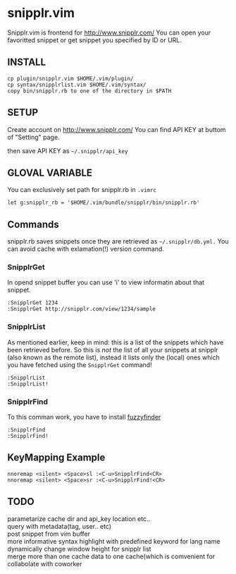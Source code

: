 snipplr.vim 
============
Snipplr.vim is frontend for http://www.snipplr.com/
You can open your favoritted snippet or get snippet you specified by ID or URL.

INSTALL
---------------

    cp plugin/snipplr.vim $HOME/.vim/plugin/
    cp syntax/snipplrlist.vim $HOME/.vim/syntax/
    copy bin/snipplr.rb to one of the directory in $PATH

SETUP
---------------

Create account on http://www.snipplr.com/
You can find API KEY at buttom of "Setting" page.

then save API KEY as `~/.snipplr/api_key`

GLOVAL VARIABLE
---------------
You can exclusively set path for snipplr.rb in `.vimrc`

    let g:snipplr_rb = '$HOME/.vim/bundle/snipplr/bin/snipplr.rb'

Commands
----------

snipplr.rb saves snippets once they are retrieved as `~/.snipplr/db.yml.`
You can avoid cache with exlamation(!) version command.

### SnipplrGet
In opend snippet buffer you can use 'i' to view informatin about that snippet.

    :SnipplrGet 1234
    :SnipplrGet http://snipplr.com/view/1234/sample

### SnipplrList
As mentioned earlier, keep in mind: this is a list of the snippets which have been
retrieved before. So this is *not* the list of all your snippets at snipplr (also known as the remote list), instead it lists only the (local) ones which you have fetched using the `SnipplrGet` command!

    :SnipplrList
    :SnipplrList!

### SnipplrFind
To this comman work, you have to install [ fuzzyfinder ]( http://www.vim.org/scripts/script.php?script_id=1984 )

    :SnipplrFind
    :SnipplrFind!

KeyMapping Example
------------------

    nnoremap <silent> <Space>sl :<C-u>SnipplrFind<CR>
    nnoremap <silent> <Space>sr :<C-u>SnipplrFind!<CR>

TODO
------------------
parametarize cache dir and api_key location etc..  
query with metadata(tag, user.. etc)  
post snippet from vim buffer  
more informative syntax highlight with predefined keyword for lang name  
dynamically change window height for snipplr list  
merge more than one cache data to one cache(which is comvenient for  
   collabolate with coworker  
